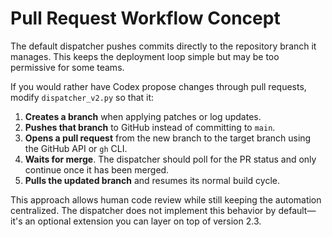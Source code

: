 # Pull Request Workflow Concept

The default dispatcher pushes commits directly to the repository branch it manages. This keeps the deployment loop simple but may be too permissive for some teams.

If you would rather have Codex propose changes through pull requests, modify `dispatcher_v2.py` so that it:

1. **Creates a branch** when applying patches or log updates.
2. **Pushes that branch** to GitHub instead of committing to `main`.
3. **Opens a pull request** from the new branch to the target branch using the GitHub API or `gh` CLI.
4. **Waits for merge**. The dispatcher should poll for the PR status and only continue once it has been merged.
5. **Pulls the updated branch** and resumes its normal build cycle.

This approach allows human code review while still keeping the automation centralized. The dispatcher does not implement this behavior by default—it's an optional extension you can layer on top of version 2.3.

